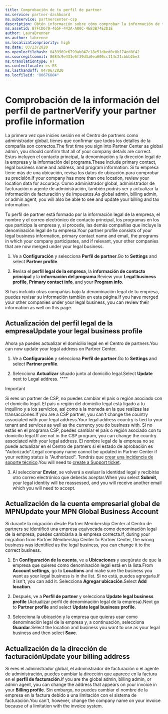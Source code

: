 ```yaml
---
title: Comprobación de tu perfil de partner
ms.service: partner-dashboard
ms.subservice: partnercenter-csp
description: Obtén información sobre cómo comprobar la información de tu empresa, como el contacto principal, la dirección y la información del programa. También puedes actualizar el domicilio legal y la dirección de facturación.
ms.assetid: B7FCD670-465F-443A-A80C-4E83B74E2D1E
author: LauraBrenner
ms.author: labrenne
ms.localizationpriority: high
ms.date: 03/23/2020
ms.openlocfilehash: 0439969c6799ab047c18e51dbed0c0b174ed8f42
ms.sourcegitcommit: 8684c9e431e5f39d3a0ea600cc114c21cbbb2be3
ms.translationtype: HT
ms.contentlocale: es-ES
ms.lasthandoff: 04/06/2020
ms.locfileid: "80676804"
---
```

# <a name="verify-your-partner-profile-information"></a><span data-ttu-id="9a3c7-104">Comprobación de la información del perfil de partner</span><span class="sxs-lookup"><span data-stu-id="9a3c7-104">Verify your partner profile information</span></span>

<span data-ttu-id="9a3c7-105">La primera vez que inicies sesión en el Centro de partners como administrador global, tienes que confirmar que todos los detalles de la compañía son correctos.</span><span class="sxs-lookup"><span data-stu-id="9a3c7-105">The first time you sign into Partner Center as global admin, you should confirm that all of your company details are correct.</span></span> <span data-ttu-id="9a3c7-106">Estos incluyen el contacto principal, la denominación y la dirección legal de la empresa y la información del programa.</span><span class="sxs-lookup"><span data-stu-id="9a3c7-106">These include primary contact, legal business name and address, and program information.</span></span> <span data-ttu-id="9a3c7-107">Si tu empresa tiene más de una ubicación, revisa los datos de ubicación para comprobar su precisión.</span><span class="sxs-lookup"><span data-stu-id="9a3c7-107">If your company has more than one location, review your location data for accuracy.</span></span> <span data-ttu-id="9a3c7-108">Como administrador global, administrador de facturación o agente de administración, también podrás ver y actualizar la información de facturación y de impuestos.</span><span class="sxs-lookup"><span data-stu-id="9a3c7-108">As global admin, billing admin, or admin agent, you will also be able to see and update your billing and tax information.</span></span>

<span data-ttu-id="9a3c7-109">Tu perfil de partner está formado por la información legal de la empresa, el nombre y el correo electrónico de contacto principal, los programas en los que participa la empresa y, si procede, las demás compañías que incluye la denominación legal de tu empresa.</span><span class="sxs-lookup"><span data-stu-id="9a3c7-109">Your partner profile consists of your legal business information, primary contact name and email, the programs in which your company participates, and if relevant, your other companies that are now merged under your legal business.</span></span>

1. <span data-ttu-id="9a3c7-110">Ve a **Configuración** y selecciona **Perfil de partner**.</span><span class="sxs-lookup"><span data-stu-id="9a3c7-110">Go to **Settings** and select **Partner profile**.</span></span>

2. <span data-ttu-id="9a3c7-111">Revisa el **perfil legal de la empresa**, la **información de contacto principal** y la **información del programa**.</span><span class="sxs-lookup"><span data-stu-id="9a3c7-111">Review your **Legal business profile**, **Primary contact info**, and your **Program info**.</span></span>

<span data-ttu-id="9a3c7-112">Si has incluido otras compañías bajo la denominación legal de tu empresa, puedes revisar su información también en esta página.</span><span class="sxs-lookup"><span data-stu-id="9a3c7-112">If you have merged your other companies under your legal business, you can review their information as well on this page.</span></span>

## <a name="update-your-legal-business-profile"></a><span data-ttu-id="9a3c7-113">Actualización del perfil legal de la empresa</span><span class="sxs-lookup"><span data-stu-id="9a3c7-113">Update your legal business profile</span></span>

<span data-ttu-id="9a3c7-114">Ahora ya puedes actualizar el domicilio legal en el Centro de partners.</span><span class="sxs-lookup"><span data-stu-id="9a3c7-114">You can now update your legal address on Partner Center.</span></span>

1. <span data-ttu-id="9a3c7-115">Ve a **Configuración** y selecciona **Perfil de partner**.</span><span class="sxs-lookup"><span data-stu-id="9a3c7-115">Go to **Settings** and select **Partner profile**.</span></span> 

2. <span data-ttu-id="9a3c7-116">Selecciona **Actualizar** situado junto al domicilio legal.</span><span class="sxs-lookup"><span data-stu-id="9a3c7-116">Select **Update** next to Legal address.</span></span> <span data-ttu-id="9a3c7-117">""</span><span class="sxs-lookup"><span data-stu-id="9a3c7-117">""</span></span>

>[!Important]
><span data-ttu-id="9a3c7-118">Si eres un partner de CSP, no puedes cambiar el país o región asociado con el domicilio legal. El país o región del domicilio legal está ligado a tu inquilino y a los servicios, así como a la moneda en la que realizas las transacciones.</span><span class="sxs-lookup"><span data-stu-id="9a3c7-118">If you are a CSP partner, you can't change the country associated with your legal address.Your legal address country is tied to your tenant and services as well as the currency you do business with.</span></span> <span data-ttu-id="9a3c7-119">Si no estás en el programa CSP, puedes cambiar el país o región asociado con tu domicilio legal.</span><span class="sxs-lookup"><span data-stu-id="9a3c7-119">If are not in the CSP program, you can change the country associated with your legal address.</span></span> <span data-ttu-id="9a3c7-120">El nombre legal de la empresa no se puede actualizar en el Centro de partners si el estado de aprobación es "Autorizado".</span><span class="sxs-lookup"><span data-stu-id="9a3c7-120">Legal company name cannot be updated in Partner Center if your vetting status is "Authorized".</span></span> <span data-ttu-id="9a3c7-121">Tendrás que [crear una incidencia de soporte técnico](https://partner.microsoft.com/en-US/dashboard/support/csp/servicerequests/create?stage=2&topicid=eb74583c-61b3-2124-bffc-00920e0ae772).</span><span class="sxs-lookup"><span data-stu-id="9a3c7-121">You will need to [create a Support ticket](https://partner.microsoft.com/en-US/dashboard/support/csp/servicerequests/create?stage=2&topicid=eb74583c-61b3-2124-bffc-00920e0ae772).</span></span>

3. <span data-ttu-id="9a3c7-122">Al seleccionar **Enviar**, se volverá a evaluar la identidad legal y recibirás otro correo electrónico que deberás aceptar.</span><span class="sxs-lookup"><span data-stu-id="9a3c7-122">When you select **Submit**, your legal identity will be reassessed, and you will receive another email which you will need to accept.</span></span>

## <a name="update-your-mpn-global-business-account"></a><span data-ttu-id="9a3c7-123">Actualización de la cuenta empresarial global de MPN</span><span class="sxs-lookup"><span data-stu-id="9a3c7-123">Update your MPN Global Business Account</span></span>

<span data-ttu-id="9a3c7-124">Si durante la migración desde Partner Membership Center al Centro de partners se identificó una empresa equivocada como denominación legal de la empresa, puedes cambiarla a la empresa correcta.</span><span class="sxs-lookup"><span data-stu-id="9a3c7-124">If, during your migration from Partner Membership Center to Partner Center, the wrong business was identified as the legal business, you can change it to the correct business.</span></span>

1. <span data-ttu-id="9a3c7-125">En **Configuración de la cuenta**, ve a **Ubicaciones** y asegúrate de que la empresa que quieres como denominación legal está en la lista.</span><span class="sxs-lookup"><span data-stu-id="9a3c7-125">From **Account settings**, go to **Locations** and make sure the business you want as your legal business is in the list.</span></span> <span data-ttu-id="9a3c7-126">Si no está, puedes agregarla.</span><span class="sxs-lookup"><span data-stu-id="9a3c7-126">If it isn't, you can add it.</span></span> <span data-ttu-id="9a3c7-127">Selecciona **Agregar ubicación**.</span><span class="sxs-lookup"><span data-stu-id="9a3c7-127">Select **Add location**.</span></span>

2. <span data-ttu-id="9a3c7-128">Después, ve a **Perfil de partner** y selecciona **Update legal business profile** (Actualizar perfil de denominación legal de la empresa).</span><span class="sxs-lookup"><span data-stu-id="9a3c7-128">Next go to **Partner profile** and select **Update legal business profile**.</span></span>

3. <span data-ttu-id="9a3c7-129">Selecciona la ubicación y la empresa que quieras usar como denominación legal de la empresa y, a continuación, selecciona **Guardar**.</span><span class="sxs-lookup"><span data-stu-id="9a3c7-129">Select the location and business you want to use as your legal business and then select **Save**.</span></span>

## <a name="update-your-billing-address"></a><span data-ttu-id="9a3c7-130">Actualización de la dirección de facturación</span><span class="sxs-lookup"><span data-stu-id="9a3c7-130">Update your billing address</span></span>

<span data-ttu-id="9a3c7-131">Si eres el administrador global, el administrador de facturación o el agente de administración, puedes cambiar la dirección que aparece en la factura en el **perfil de facturación**.</span><span class="sxs-lookup"><span data-stu-id="9a3c7-131">If you are the global admin, billing admin, or admin agent, you can change the address that appears on your invoice in your **Billing profile**.</span></span> <span data-ttu-id="9a3c7-132">Sin embargo, no puedes cambiar el nombre de la empresa en la factura debido a una limitación con el sistema de facturación.</span><span class="sxs-lookup"><span data-stu-id="9a3c7-132">You can't, however, change the company name on your invoice because of a limitation with the invoice system.</span></span>

 


